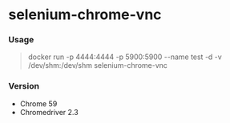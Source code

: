 # selenium-chrome-vnc
### Usage
> docker run -p 4444:4444 -p 5900:5900 --name test -d -v /dev/shm:/dev/shm selenium-chrome-vnc


### Version

* Chrome 59
* Chromedriver 2.3
